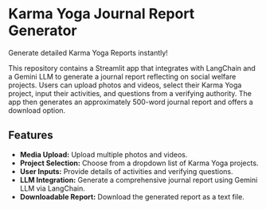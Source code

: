 # Karma Yoga Journal Report Generator

Generate detailed Karma Yoga Reports instantly!

This repository contains a Streamlit app that integrates with LangChain and a Gemini LLM to generate a journal report reflecting on social welfare projects. Users can upload photos and videos, select their Karma Yoga project, input their activities, and questions from a verifying authority. The app then generates an approximately 500-word journal report and offers a download option.

## Features

- **Media Upload:** Upload multiple photos and videos.
- **Project Selection:** Choose from a dropdown list of Karma Yoga projects.
- **User Inputs:** Provide details of activities and verifying questions.
- **LLM Integration:** Generate a comprehensive journal report using Gemini LLM via LangChain.
- **Downloadable Report:** Download the generated report as a text file.
